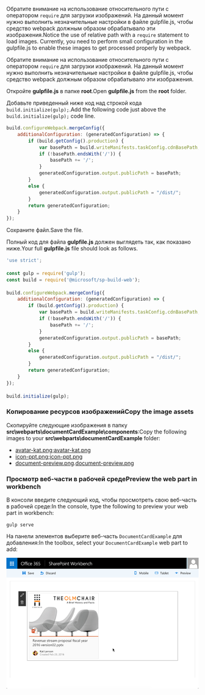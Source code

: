 <span data-ttu-id="42538-p108">Обратите внимание на использование относительного пути с оператором `require` для загрузки изображений. На данный момент нужно выполнить незначительные настройки в файле gulpfile.js, чтобы средство webpack должным образом обрабатывало эти изображения.</span><span class="sxs-lookup"><span data-stu-id="42538-p108">Notice the use of relative path with a `require` statement to load images. Currently, you need to perform small configuration in the gulpfile.js to enable these images to get processed properly by webpack.</span></span>

Обратите внимание на использование относительного пути с оператором `require` для загрузки изображений. На данный момент нужно выполнить незначительные настройки в файле gulpfile.js, чтобы средство webpack должным образом обрабатывало эти изображения.
    
<span data-ttu-id="42538-150">Откройте **gulpfile.js** в папке **root**.</span><span class="sxs-lookup"><span data-stu-id="42538-150">Open **gulpfile.js** from the **root** folder.</span></span> 
    
<span data-ttu-id="42538-151">Добавьте приведенный ниже код над строкой кода `build.initialize(gulp);`.</span><span class="sxs-lookup"><span data-stu-id="42538-151">Add the following code just above the `build.initialize(gulp);` code line.</span></span>
    
```js
build.configureWebpack.mergeConfig({  
    additionalConfiguration: (generatedConfiguration) => {
        if (build.getConfig().production) {
            var basePath = build.writeManifests.taskConfig.cdnBasePath;
            if (!basePath.endsWith('/')) {
                basePath += '/';
            }
            generatedConfiguration.output.publicPath = basePath;
        }
        else {
            generatedConfiguration.output.publicPath = "/dist/";
        }
        return generatedConfiguration;
    }
});
```
    
<span data-ttu-id="42538-152">Сохраните файл.</span><span class="sxs-lookup"><span data-stu-id="42538-152">Save the file.</span></span>

<span data-ttu-id="42538-153">Полный код для файла **gulpfile.js** должен выглядеть так, как показано ниже.</span><span class="sxs-lookup"><span data-stu-id="42538-153">Your full **gulpfile.js** file should look as follows.</span></span>

```js
'use strict';

const gulp = require('gulp');
const build = require('@microsoft/sp-build-web');

build.configureWebpack.mergeConfig({  
    additionalConfiguration: (generatedConfiguration) => {
        if (build.getConfig().production) {
            var basePath = build.writeManifests.taskConfig.cdnBasePath;
            if (!basePath.endsWith('/')) {
                basePath += '/';
            }
            generatedConfiguration.output.publicPath = basePath;
        }
        else {
            generatedConfiguration.output.publicPath = "/dist/";
        }
        return generatedConfiguration;
    }
});

build.initialize(gulp);

```

### <a name="copy-the-image-assets"></a><span data-ttu-id="42538-154">Копирование ресурсов изображений</span><span class="sxs-lookup"><span data-stu-id="42538-154">Copy the image assets</span></span>

<span data-ttu-id="42538-155">Скопируйте следующие изображения в папку **src\webparts\documentCardExample\components**:</span><span class="sxs-lookup"><span data-stu-id="42538-155">Copy the following images to your **src\webparts\documentCardExample** folder:</span></span>

* <span data-ttu-id="42538-156">[avatar-kat.png](https://github.com/SharePoint/sp-dev-docs/blob/master/assets/avatar-kat.png);</span><span class="sxs-lookup"><span data-stu-id="42538-156">[avatar-kat.png](https://github.com/SharePoint/sp-dev-docs/blob/master/assets/avatar-kat.png)</span></span>
* <span data-ttu-id="42538-157">[icon-ppt.png](https://github.com/SharePoint/sp-dev-docs/tree/master/assets/icon-ppt.png);</span><span class="sxs-lookup"><span data-stu-id="42538-157">[icon-ppt.png](https://github.com/SharePoint/sp-dev-docs/tree/master/assets/icon-ppt.png)</span></span>
* <span data-ttu-id="42538-158">[document-preview.png](https://github.com/SharePoint/sp-dev-docs/tree/master/assets/document-preview.png).</span><span class="sxs-lookup"><span data-stu-id="42538-158">[document-preview.png](https://github.com/SharePoint/sp-dev-docs/tree/master/assets/document-preview.png)</span></span>

### <a name="preview-the-web-part-in-workbench"></a><span data-ttu-id="42538-159">Просмотр веб-части в рабочей среде</span><span class="sxs-lookup"><span data-stu-id="42538-159">Preview the web part in workbench</span></span>

<span data-ttu-id="42538-160">В консоли введите следующий код, чтобы просмотреть свою веб-часть в рабочей среде:</span><span class="sxs-lookup"><span data-stu-id="42538-160">In the console, type the following to preview your web part in workbench:</span></span>
    
```
gulp serve
```
    
<span data-ttu-id="42538-161">На панели элементов выберите веб-часть `DocumentCardExample` для добавления:</span><span class="sxs-lookup"><span data-stu-id="42538-161">In the toolbox, select your `DocumentCardExample` web part to add:</span></span>
    
![Изображение компонента DocumentCard Fabric в рабочей среде SharePoint](../../../../images/fabric-components-doc-card-view-ex.png)
